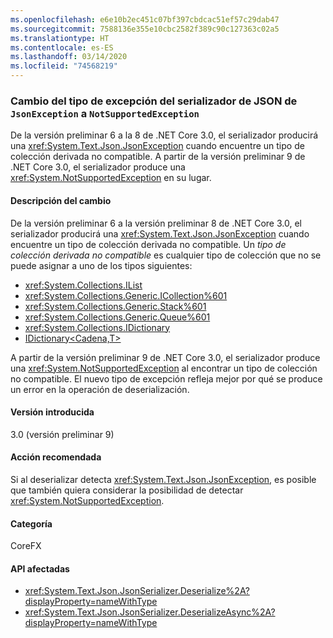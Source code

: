 ```yaml
---
ms.openlocfilehash: e6e10b2ec451c07bf397cbdcac51ef57c29dab47
ms.sourcegitcommit: 7588136e355e10cbc2582f389c90c127363c02a5
ms.translationtype: HT
ms.contentlocale: es-ES
ms.lasthandoff: 03/14/2020
ms.locfileid: "74568219"
---
```

### <a name="json-serializer-exception-type-changed-from-jsonexception-to-notsupportedexception"></a>Cambio del tipo de excepción del serializador de JSON de `JsonException` a `NotSupportedException`

De la versión preliminar 6 a la 8 de .NET Core 3.0, el serializador producirá una <xref:System.Text.Json.JsonException> cuando encuentre un tipo de colección derivada no compatible. A partir de la versión preliminar 9 de .NET Core 3.0, el serializador produce una <xref:System.NotSupportedException> en su lugar.

#### <a name="change-description"></a>Descripción del cambio

De la versión preliminar 6 a la versión preliminar 8 de .NET Core 3.0, el serializador producirá una <xref:System.Text.Json.JsonException> cuando encuentre un tipo de colección derivada no compatible. Un *tipo de colección derivada no compatible* es cualquier tipo de colección que no se puede asignar a uno de los tipos siguientes:

- <xref:System.Collections.IList>
- <xref:System.Collections.Generic.ICollection%601>
- <xref:System.Collections.Generic.Stack%601>
- <xref:System.Collections.Generic.Queue%601>
- <xref:System.Collections.IDictionary>
- [IDictionary\<Cadena,T>](xref:System.Collections.Generic.IDictionary%602)

A partir de la versión preliminar 9 de .NET Core 3.0, el serializador produce una <xref:System.NotSupportedException> al encontrar un tipo de colección no compatible. El nuevo tipo de excepción refleja mejor por qué se produce un error en la operación de deserialización.

#### <a name="version-introduced"></a>Versión introducida

3.0 (versión preliminar 9)

#### <a name="recommended-action"></a>Acción recomendada

Si al deserializar detecta <xref:System.Text.Json.JsonException>, es posible que también quiera considerar la posibilidad de detectar <xref:System.NotSupportedException>.

#### <a name="category"></a>Categoría

CoreFX

#### <a name="affected-apis"></a>API afectadas

- <xref:System.Text.Json.JsonSerializer.Deserialize%2A?displayProperty=nameWithType>
- <xref:System.Text.Json.JsonSerializer.DeserializeAsync%2A?displayProperty=nameWithType>

<!--

#### Affected APIs

- `Overload:System.Text.Json.JsonSerializer.Deserialize`
- `Overload:System.Text.Json.JsonSerializer.DeserializeAsync`

-->
